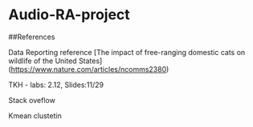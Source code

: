 # Audio-RA-project

##References

Data Reporting reference [The impact of free-ranging domestic cats on wildlife of the United States] (https://www.nature.com/articles/ncomms2380)

TKH - labs: 2.12, Slides:11/29

Stack oveflow

Kmean clustetin

